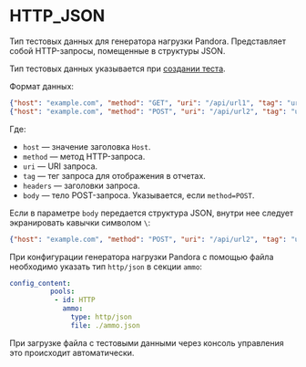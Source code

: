 # HTTP_JSON

Тип тестовых данных для генератора нагрузки Pandora. Представляет собой HTTP-запросы, помещенные в структуры JSON.

Тип тестовых данных указывается при [создании теста](../../operations/create-test-bucket.md#create-test).

Формат данных:

```json
{"host": "example.com", "method": "GET", "uri": "/api/url1", "tag": "url1", "headers": {"User-agent": "Tank", "Connection": "close"}}
{"host": "example.com", "method": "POST", "uri": "/api/url2", "tag": "url2", "headers": {"User-agent": "Tank", "Connection": "close"}, "body": "body_data"}
```

Где:

* `host` — значение заголовка `Host`.
* `method` — метод HTTP-запроса.
* `uri` — URI запроса.
* `tag` — тег запроса для отображения в отчетах.
* `headers` — заголовки запроса.
* `body` — тело POST-запроса. Указывается, если `method=POST`.

Если в параметре `body` передается структура JSON, внутри нее следует экранировать кавычки символом `\`:

```json
{"host": "example.com", "method": "POST", "uri": "/api/url2", "tag": "url2", "headers": {"User-agent": "Tank", "Connection": "close"}, "body": "{\"data\": \"some_data\"}"}
```

При конфигурации генератора нагрузки Pandora с помощью файла необходимо указать тип `http/json` в секции `ammo`:

```yaml
config_content:
          pools:
           - id: HTTP
             ammo:
               type: http/json
               file: ./ammo.json
```

При загрузке файла с тестовыми данными через консоль управления это происходит автоматически.